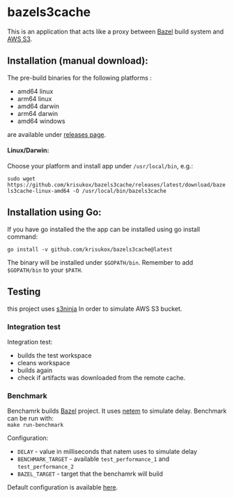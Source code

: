 # bazels3cache

This is an application that acts like a proxy between [Bazel](https://bazel.build/) build system and [AWS S3](https://aws.amazon.com/s3/).

## Installation (manual download):
The pre-build binaries for the following platforms :
- amd64 linux
- arm64 linux
- amd64 darwin
- arm64 darwin
- amd64 windows

are available under [releases page](https://github.com/krisukox/bazels3cache/releases/).

#### Linux/Darwin:

Choose your platform and install app under `/usr/local/bin`, e.g.:

`sudo wget https://github.com/krisukox/bazels3cache/releases/latest/download/bazels3cache-linux-amd64 -O /usr/local/bin/bazels3cache`


## Installation using Go:
If you have go installed the the app can be installed using go install command:

`go install -v github.com/krisukox/bazels3cache@latest`  

The binary will be installed under `$GOPATH/bin`. Remember to add `$GOPATH/bin` to your `$PATH`.

## Testing

this project uses [s3ninja](https://s3ninja.net/) In order to simulate AWS S3 bucket. 

### Integration test

Integration test:
- builds the test workspace
- cleans workspace
- builds again
- check if artifacts was downloaded from the remote cache.

### Benchmark

Benchamrk builds [Bazel](https://github.com/bazelbuild/bazel) project. It uses [netem](https://wiki.linuxfoundation.org/networking/netem) to simulate delay. Benchmark can be run with:  
`make run-benchmark`

Configuration:  
- `DELAY` - value in milliseconds that natem uses to simulate delay
- `BENCHMARK_TARGET` - available `test_performance_1` and `test_performance_2`
- `BAZEL_TARGET` - target that the benchamrk will build


Default configuration is available [here](https://github.com/krisukox/bazels3cache/blob/main/test/benchmark.env).


